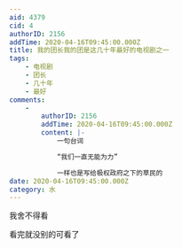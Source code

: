 ```yaml
---
aid: 4379
cid: 4
authorID: 2156
addTime: 2020-04-16T09:45:00.000Z
title: 我的团长我的团是这几十年最好的电视剧之一
tags:
    - 电视剧
    - 团长
    - 几十年
    - 最好
comments:
    -
        authorID: 2156
        addTime: 2020-04-16T09:45:00.000Z
        content: |-
            一句台词

            “我们一直无能为力”

            一样也是写给极权政府之下的草民的
date: 2020-04-16T09:45:00.000Z
category: 水
---
```


我舍不得看

看完就没别的可看了
